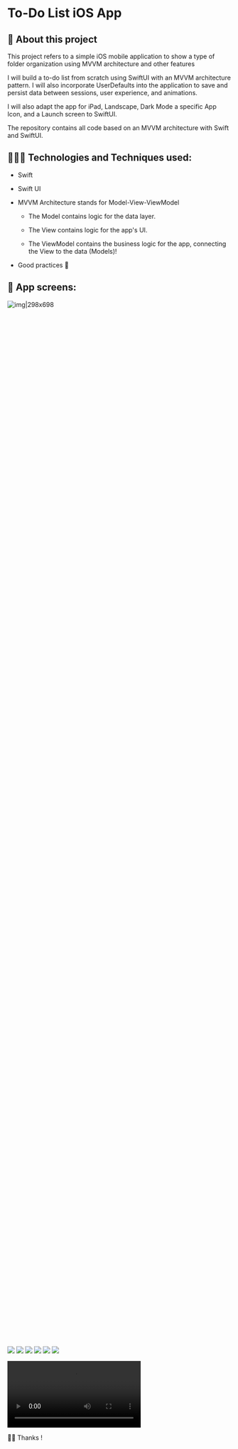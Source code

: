 # To-Do List iOS App

## 📱 About this project
This project refers to a simple iOS mobile application to show a type of folder organization using MVVM architecture and other features

I will build a to-do list from scratch using SwiftUI with an MVVM architecture pattern. I will also incorporate UserDefaults into the application to save and persist data between sessions, user experience, and animations. 

I will also adapt the app for iPad, Landscape, Dark Mode a specific App Icon, and a Launch screen to SwiftUI.

The repository contains all code based on an MVVM architecture with Swift and SwiftUI.

##  👨🏽‍💻 Technologies and Techniques used:
* Swift
* Swift UI
* MVVM Architecture stands for Model-View-ViewModel
  
   - The Model contains logic for the data layer.
  
   - The View contains logic for the app's UI.
  
   - The ViewModel contains the business logic for the app, connecting the View to the data (Models)!
  
* Good practices 🚀

  
##  📱 App screens:
<div style="width: 60%; height: 60%">
  
![img|298x698](https://github.com/edsonpsantos/images/blob/main/TodoList/SplashScreen.png)
  
</div>


![](https://github.com/edsonpsantos/images/blob/main/TodoList/FirstScreen.png)
![](https://github.com/edsonpsantos/images/blob/main/TodoList/CreateItem.png)
![](https://github.com/edsonpsantos/images/blob/main/TodoList/TodoScreen.png)
![](https://github.com/edsonpsantos/images/blob/main/TodoList/CreateItem.png)
![](https://github.com/edsonpsantos/images/blob/main/TodoList/TodoDelete.png)
![](https://github.com/edsonpsantos/images/blob/main/TodoList/TodoDone.png)

![](https://github.com/edsonpsantos/images/blob/main/TodoList/TodoList.mov)


🙏🏽 Thanks ! 
